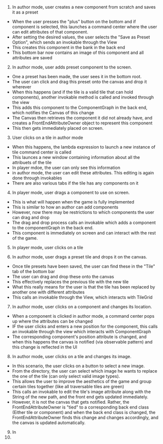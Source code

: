 1. In author mode, user creates a new component from scratch and saves it as a preset


* When the user presses the "plus" button on the bottom and if component is selected, this launches a command center where the user can edit attributes of that component. 
* After setting the desired values, the user selects the "Save as Preset Option", which sends an invokable through the View
* This creates this component in the bank in the back end
* This bottom bar now contains an image of this component and all attributes are saved
 

2. In author mode, user adds preset component to the screen.


* One a preset has been made, the user sees it in the bottom root.
* The user can click and drag this preset onto the canvas and drop it wherever
* When this happens (and if the tile is a valid tile that can hold components), another invokable method is called and invoked through the view
* This adds this component to the ComponentGraph in the back end, which notifies the Canvas of this change
* The Canvas then retrieves the component it did not already have, and creates a FrontEndAttributeOwner object to represent this component
* This then gets immediately placed on screen.

3. User clicks on a tile in author mode



* When this happens, the lambda expression to launch a new instance of tile command center is called
* This launces a new window containing information about all the attribuets of the tile
* In player mdoe, the user can only see this information
* in author mode, the user can edit these attributes. This editing is again done through invokables
* There are also various tabs if the tile has any components on it

4. In player mode, user drags a component to use on screen.
 


* This is what will happen when the game is fully implemented
* This is similar to how an author can add components
* However, now there may be restrictions to which components the user can drag and drop
* The drag and drop process calls an invokable which adds a component to the componentGraph in the back end.
* This component is immediately on screen and can interact with the rest of the game.

5. In player mode, user clicks on a tile



6. In author mode, user drags a preset tile and drops it on the canvas.



* Once tile presets have been saved, the user can find these in the "Tile" tab of the bottom bar
* The user can drag and drop these onto the canvas
* This effectively replaces the previous tile with the new tile
* What this really means for the user is that the tile has been replaced by another one with different attributes
* This calls an invokable through the View, which interacts with TileGrid

7. In author mode, user clicks on a component and changes its location.



* When a component is clicked in author mode, a command center pops up where the attributes can be changed
* IF the user clicks and enters a new position for the component, this calls an invokable through the view which interacts with ComponentGraph
* The corresponding component's position attribute is changed, and when this happens the canvas is notified (via observable pattern) and this change is reflected in the UI


8. In author mode, user clicks on a tile and changes its image.




* In this scenario, the user clicks on a button to select a new image.
* From the directory, the user can select which image he wants to replace the one of the tile (can only select valid image types).
* This allows the user to improve the aesthetics of the game and group certain tiles together (like all traversable tiles are green)
* This calls an invokable to edit the tile's image attribute along with the String of the new path, and the front end gets updated immediately.
* However, it is not the canvas that gets notified. Rather, the FrontEndAttributeOwner is "tied" to a corresponding back end class (Either tile or component) and when the back end class is changed, the FrontEndAttributeOwner finds this change and changes accordingly, and the canvas is updated automatically.


9. In 
10. 